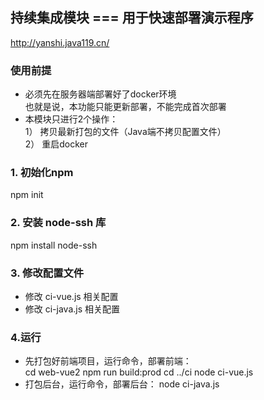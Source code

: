 ## 持续集成模块 ===  用于快速部署演示程序
http://yanshi.java119.cn/

### 使用前提
- 必须先在服务器端部署好了docker环境  
  也就是说，本功能只能更新部署，不能完成首次部署
- 本模块只进行2个操作：  
  1） 拷贝最新打包的文件（Java端不拷贝配置文件）  
  2） 重启docker

### 1. 初始化npm
npm init

### 2. 安装 node-ssh 库
npm install node-ssh

### 3. 修改配置文件
- 修改 ci-vue.js 相关配置
- 修改 ci-java.js 相关配置

### 4.运行
- 先打包好前端项目，运行命令，部署前端：  
cd web-vue2
npm run build:prod
cd ../ci
node ci-vue.js  
- 打包后台，运行命令，部署后台：
node ci-java.js